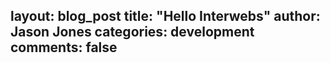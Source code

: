 layout: blog_post
title:  "Hello Interwebs"
author: Jason Jones
categories: development
comments: false
---
